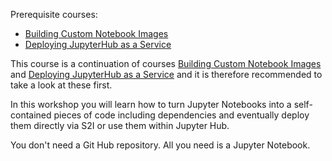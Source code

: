 Prerequisite courses:

- [Building Custom Notebook Images]
- [Deploying JupyterHub as a Service]

This course is a continuation of courses [Building Custom Notebook Images] and [Deploying JupyterHub as a Service] and it is therefore recommended to take a look at these first.

In this workshop you will learn how to turn Jupyter Notebooks into a self-contained pieces of code including dependencies and eventually deploy them directly via S2I or use them within Jupyter Hub.

You don't need a Git Hub repository. All you need is a Jupyter Notebook.

[Building Custom Notebook Images]: "https://learn.openshift.com/ai-machine-learning/custom-notebooks/",
[Deploying JupyterHub as a Service]: "https://learn.openshift.com/ai-machine-learning/jupyterhub-service/",